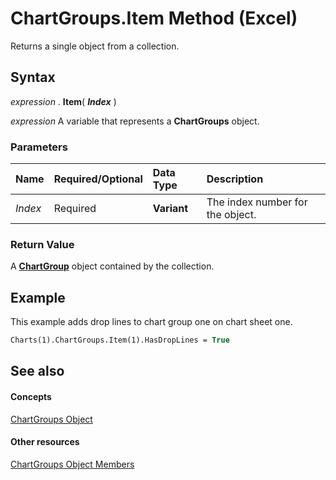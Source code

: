 
# ChartGroups.Item Method (Excel)

Returns a single object from a collection.


## Syntax

 _expression_ . **Item**( **_Index_** )

 _expression_ A variable that represents a **ChartGroups** object.


### Parameters



|**Name**|**Required/Optional**|**Data Type**|**Description**|
|:-----|:-----|:-----|:-----|
| _Index_|Required| **Variant**|The index number for the object.|

### Return Value

A  **[ChartGroup](7eee66c5-04a7-fd86-6e34-4c22ccaf8de0.md)** object contained by the collection.


## Example

This example adds drop lines to chart group one on chart sheet one.


```vb
Charts(1).ChartGroups.Item(1).HasDropLines = True
```


## See also


#### Concepts


[ChartGroups Object](991147bc-bbb5-9f7d-a7c9-55854aa50325.md)
#### Other resources


[ChartGroups Object Members](791550d6-5063-ee3c-3a73-26dc4cb2a360.md)
